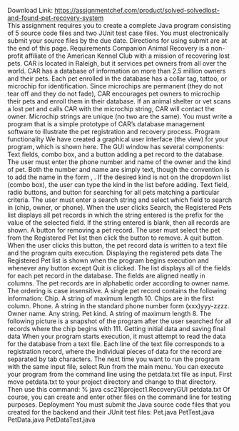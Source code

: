 Download Link: https://assignmentchef.com/product/solved-solvedlost-and-found-pet-recovery-system
<br>
This assignment requires you to create a complete Java program consisting of 5 source code files and two JUnit test case files. You must electronically submit your source files by the due date. Directions for using submit are at the end of this page. Requirements Companion Animal Recovery is a non-profit affiliate of the American Kennel Club with a mission of recovering lost pets. CAR is located in Raleigh, but it services pet owners from all over the world. CAR has a database of information on more than 2.5 million owners and their pets. Each pet enrolled in the database has a collar tag, tattoo, or microchip for identification. Since microchips are permanent (they do not tear off and they do not fade), CAR encourages pet owners to microchip their pets and enroll them in their database. If an animal shelter or vet scans a lost pet and calls CAR with the microchip string, CAR will contact the owner. Microchip strings are unique (no two are the same). You must write a program that is a simple prototype of CAR’s database management software to illustrate the pet registration and recovery process. Program functionality We have created a graphical user interface (the view) for your program, which is shown here. The GUI window has several components: Text fields, combo box, and a button adding a pet record to the database. The user must enter the phone number and name of the owner and the kind of pet. Both the number and name are simply text, though the convention is to add the name in the form , . If the desired kind is not on the dropdown list (combo box), the user can type the kind in the list before adding. Text field, radio buttons, and button for searching for all pets matching a particular criteria. The user must enter a search string and select which field to search in (chip, owner, or phone). When the user clicks Search, the Registered Pets list displays all pet records in which the string entered is the prefix for the value of the selected field. If the string entered is blank, then all records are shown. A button for removing a pet record. The user must select the pet from the Registered Pet list then click the button to remove. A quit button. When the user clicks this button, the pet record data is written to a text file and the program quits execution. Displaying the registered pets data The Registered Pet list is shown when the program begins execution and whenever any button except Quit is clicked. The list displays all of the fields for each pet record in the database. The fields are aligned neatly in columns. The pet records are in alphabetic order according to owner name. The ordering is case insensitive. A single pet record contains the following information: Chip. A string of maximum length 10. Chips are in the first column. Phone. A string in the standard phone number form (xxx)yyy-zzzz. Owner name. Any string. Pet kind. A string of maximum length 8. The following picture is a snapshot of the program after the user searched for all records where the chip begins with 111. Getting initial data and saving final data When your program starts execution, it must attempt to read the data for the database from a text file. Each line of the text file corresponds to a registration record, where the individual pieces of data for the record are separated by tab characters. The next time you want to run the program with the same input file, select Run from the main menu. You can execute your program from the command line using the petdata.txt file as input. First move petdata.txt to your project directory and change to that directory. Then use this command: % java csc216project1.RecoveryGUI petdata.txt Of course, you can create and enter other files on the command line for testing purposes. Deployment You must submit the Java source code files that you created for the backend and their JUnit test files: Pet.java PetTest.java PetData.java PetDataTest.java